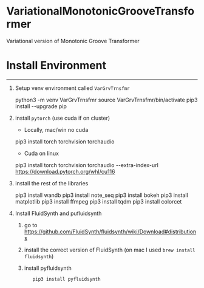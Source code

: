 # VariationalMonotonicGrooveTransformer
Variational version of Monotonic Groove Transformer


# Install Environment

----

1. Setup venv environment called `VarGrvTrnsfmr`


    python3 -m venv VarGrvTrnsfmr
    source VarGrvTrnsfmr/bin/activate
    pip3 install --upgrade pip

2. install `pytorch` (use cuda if on cluster)


   - Locally, mac/win no cuda 

    pip3 install torch torchvision torchaudio


   - Cuda on linux
  
    pip3 install torch torchvision torchaudio --extra-index-url https://download.pytorch.org/whl/cu116


3. install the rest of the libraries


    pip3 install wandb
    pip3 install note_seq
    pip3 install bokeh
    pip3 install matplotlib
    pip3 install ffmpeg
    pip3 install tqdm
    pip3 install colorcet


4. Install FluidSynth and pufluidsynth 
   1. go to https://github.com/FluidSynth/fluidsynth/wiki/Download#distributions
   2. install the correct version of FluidSynth  (on mac I used `brew install fluidsynth`)
   3. install pyfluidsynth
   
             pip3 install pyfluidsynth



